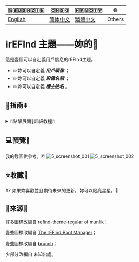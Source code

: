 🇬🇧🇺🇸🇳🇿🇮🇪|🇨🇳🇸🇬|🇭🇰🇲🇴🇹🇼|🌐
|----|----|----|----
|[English](https://github.com/1457384613gh/rEFInd-theme-named-Yours) | [简体中文](https://github.com/1457384613gh/rEFInd-theme-named-Yours/blob/main/%E8%87%AA%E8%BF%B0%E6%96%87%E4%BB%B6.md) | [繁體中文](https://github.com/1457384613gh/rEFInd-theme-named-Yours/blob/main/%E7%B9%81%E4%BD%93%E4%B8%AD%E6%96%87.md)|Others

# ℹ️rEFInd 主題——妳的🪪
這是壹個可以自定義用戶信息的rEFInd主題。
 - ✏️妳可以自定義 ***用戶頭像*** ；
 - ✏️妳可以自定義 ***設備名稱*** ；
 - ✏️妳可以自定義 ***機主姓名*** 。

## 🧭指南⬇️
<details>
  <summary>🖱️點擊展開📖詳細教程🖱️</summary>
  
  ### ❗️註意！❕
  - #如果妳有 **chromeOS on BrunchFramework**, 壹定要閱瀆 📁THIS.
  <details>
    <summary>🖱️點擊展開📂THIS🖱️</summary>
     
# 如何用 Brunch 引導 chromeOS❓️
- 找到 `#name#.img.grub.txt`。🔎
- 打開並且復制文本。📄

![image](https://user-images.githubusercontent.com/69227436/168550855-2ec72ae0-7dcc-4421-b29f-4951989c94fe.png)

- 在下載的文件中找到 `/EFI/brunch/menuentry.cfg`。🔎

![image](https://user-images.githubusercontent.com/69227436/168551825-bbdb9b11-0ddf-4b3e-93b3-726f91a5dc55.png)

- 打開並且粘貼在那裏。📋︎

![image](https://user-images.githubusercontent.com/69227436/168553154-bb4cb0fb-728f-4301-8e12-8b1527325ec6.png)

然後就可以用 Brunch 引導 chromeOS了。👌

![image](https://user-images.githubusercontent.com/69227436/168552782-273550f9-43a3-4f6d-9638-5dd5025cd9e3.png)

![image](https://user-images.githubusercontent.com/69227436/168554286-8e7991c2-3892-4b7b-80b3-95756e2580da.png)
  </details>
  
  - #如果妳有 OpenCore, 妳定要設置 `LauncherOption=System`。
  - #如果妳有 Bliss OS, `/EFI/android` 應該被重命名為 `/EFI/blissos` 。
  - #如果妳有 prime os, `/EFI/android` 應該被重命名為 `/EFI/prime` 。
  - #如果妳有 Phoenix OS Darkmatter, `/EFI/android` 應該被重命名為 `/EFI/darkmatter` 。
  - #如果妳有 ventoy, `VTOY: /EFI/BOOT` 應該被重命名為 `VTOY: /EFI/VENTOY` 。
  - #如果你的U盘里有微PE工具箱，`U盘：/EFI/BOOT` 应该被重命名为 `U盘：/EFI/WEPE` 。
  
### ⬇️下載最新的 `.vhdx` 或者 `.zip`
1. 進入 🔗[Releases](https://github.com/1457384613gh/rEFInd-theme-named-Yours/releases) 下載。
  <details>
    <summary>🖱️點擊展開📂若用💾`.vhdx`🖱️</summary>
   
- `.vhdx` 能夠被 hyper-V 使用；妳可以通過 hyper-V 預覽。
- 妳可以用 Windows 10 及以上版本 掛載 `.vhdx` 用以編輯配置或者復制文件。
- 該分辨率為 1024×768。
![image](https://user-images.githubusercontent.com/69227436/166185140-c74909ee-31b5-4dd4-9716-13b1073a9504.png)
  </details>
  <details>
    <summary>🖱️點擊展開📂若用📦️`.zip`🖱️</summary>
    
    - `.zip` 的使用 易如反掌。
    - 該分辨率為 1920×1080。
  </details>
  
  ### ⌨️設置分辨率，選擇鼠標或者觸屏
  #1.5 掛載`.vhdx`💾
  
  #1.5 解包`.zip`✂️
  
  🖥️2. 編輯 `\EFI\refind\themes\Yours\theme.conf`，🖉

  🖳#2. (舊設備編輯 `\EFI\boot\themes\Yours\theme.conf`，)🖉
  
  - 用以設置分辨率；🖥️
  - 用以選擇鼠標或者觸屏。🖱️
  
  ![image](https://user-images.githubusercontent.com/69227436/164884137-91064754-2100-4f7b-8fa7-57a37b833164.png)
  
  ### 📝設置用戶頭像、設備名稱和機主姓名
- 妳可以使用 Microsoft Office 2021+；
- 妳可以使用 Adobe Photoshop。
  <details>
    <summary>🖱️點擊展開📂若用 Microsoft Office 2021+🖱️</summary>
     
    🖥️3. 用 Microsoft Office 2021 及以上版本打開 `\EFI\refind\themes\Yours\banners\$resolution\BannerEditor.pptx`，
    
    🖳#3. (舊設備打開 `\EFI\boot\themes\Yours\banners\$resolution\BannerEditor.pptx`，)
    
    ![image](https://user-images.githubusercontent.com/69227436/164608436-e3b76607-7b73-4016-be0b-ec3c23ae9012.png)
    - 用以設置用戶頭像；🖉
    - 用以設置設備名稱；🖉
    - 用以設置機主姓名。🖉
    
    ![image](https://user-images.githubusercontent.com/69227436/164615647-597163f7-4021-4ae5-922f-7fef1ce521bb.png)
    
    4. 導出為PNG並且覆蓋 BannerEditor.png。🖻
    ![image](https://user-images.githubusercontent.com/69227436/164616497-d3ca3e4a-f231-4fc2-99ac-587a32c09453.png)
  </details>
  <details>
    <summary>🖱️點擊展開📂若用 Adobe Photoshop🖱️</summary>
    
    - #（當然，妳也能使用[PS網頁版](https://ps.gaoding.com/#/)。）
    
    🖥️3. 用 Adobe Photoshop 打開 `\EFI\refind\themes\Yours\banners\$resolution\BannerEditor.psd`，

    🖳#3. (舊設備打開 `\EFI\boot\themes\Yours\banners\$resolution\BannerEditor.psd`，)

    - 用以設置用戶頭像；🖉
    - 用以設置設備名稱；🖉
    - 用以設置機主姓名。🖉
    
    ![image](https://user-images.githubusercontent.com/69227436/164608548-03b00cf6-4c88-489e-878a-aec8f328f1ce.png)
    4. 導出為PNG並且覆蓋 BannerEditor.png。🖻
  </details>
  <details>
    <summary>🖱️點擊展開📂若無此🗚字體🖱️</summary>
    
    - 🗚`Agency FB`是`The Device`的字體；
    - 🗚`French Script MT`是`your name`的字體；
    - 🗚`Calibri`是`藍色 “of”`的字體。
    
    #4.5 🧩妳可以下載並且安裝[這些字體](https://github.com/1457384613gh/rEFInd-theme-named-Yours/releases/tag/Fonts-0.2)。🔗
    
    #4.5 挑選其他妳喜歡的字體。❤️
  </details>
  
  ### 🖴修改ESP分區🗃️
  🖥️5. 新設備復制 refind 文件夾到 `ESP: /EFI/`。📋️
  
  🖳#5. 舊設備復制 boot 文件夾到 `ESP: /EFI/`。📋️
  
  ### ➕添加Boot啟動項👢
6. 通過 UEFI BIOS setup。⚙️
</details>

## 💻️預覽👀
我的截圖供參考。🖻
![5_screenshot_001](https://user-images.githubusercontent.com/69227436/166140209-6f2c14b6-1e0c-4f29-8cae-74b85285fb1d.png)
![5_screenshot_002](https://user-images.githubusercontent.com/69227436/166140211-fc94ed16-946b-4974-9cb5-0945c276cfcf.png)

## ⭐收藏🌟
 #7 如果妳喜歡並且期待未來的更新，妳可以點亮星星。💫

## 🎉來源🎊
許多圖標改編自 [refind-theme-regular](https://github.com/munlik/refind-theme-regular) of [munlik](https://github.com/munlik)；

壹些圖標改編自 [The rEFInd Boot Manager](http://www.rodsbooks.com/refind/)；

壹些圖標改編自 [brunch](https://github.com/sebanc/brunch/)；

少部分改編自 未知出處。
